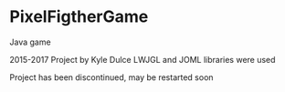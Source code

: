 # PixelFigtherGame
Java game

2015-2017 Project by Kyle Dulce
LWJGL and JOML libraries were used

Project has been discontinued, may be restarted soon

